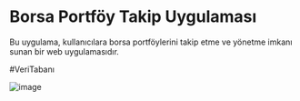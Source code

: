 # Borsa Portföy Takip Uygulaması

Bu uygulama, kullanıcılara borsa portföylerini takip etme ve yönetme imkanı sunan bir web uygulamasıdır.

#VeriTabanı

![image](https://github.com/emrebuzkiran/hisseTakip/assets/67521326/0f8bbdb9-04e7-4c00-ba11-e31a8029188d)
